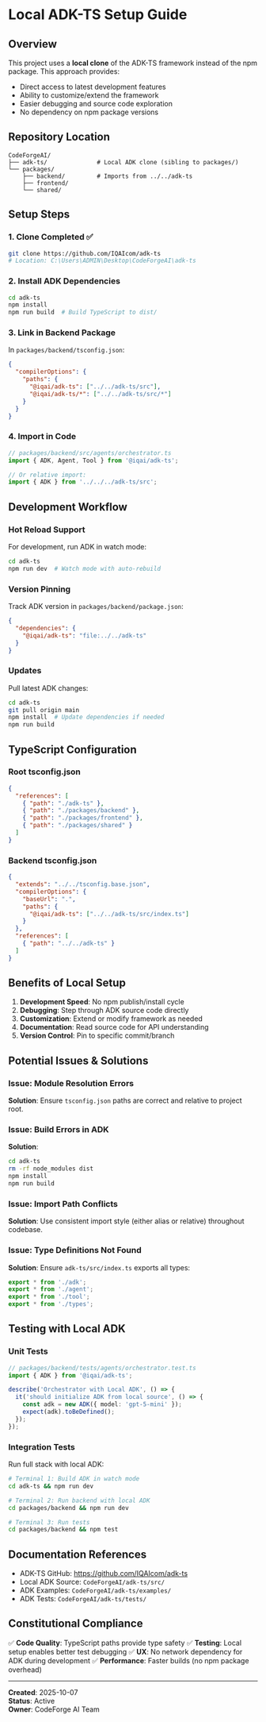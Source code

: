# Local ADK-TS Setup Guide

## Overview
This project uses a **local clone** of the ADK-TS framework instead of the npm package. This approach provides:
- Direct access to latest development features
- Ability to customize/extend the framework
- Easier debugging and source code exploration
- No dependency on npm package versions

## Repository Location
```
CodeForgeAI/
├── adk-ts/              # Local ADK clone (sibling to packages/)
└── packages/
    ├── backend/         # Imports from ../../adk-ts
    ├── frontend/
    └── shared/
```

## Setup Steps

### 1. Clone Completed ✅
```bash
git clone https://github.com/IQAIcom/adk-ts
# Location: C:\Users\ADMIN\Desktop\CodeForgeAI\adk-ts
```

### 2. Install ADK Dependencies
```bash
cd adk-ts
npm install
npm run build  # Build TypeScript to dist/
```

### 3. Link in Backend Package
In `packages/backend/tsconfig.json`:
```json
{
  "compilerOptions": {
    "paths": {
      "@iqai/adk-ts": ["../../adk-ts/src"],
      "@iqai/adk-ts/*": ["../../adk-ts/src/*"]
    }
  }
}
```

### 4. Import in Code
```typescript
// packages/backend/src/agents/orchestrator.ts
import { ADK, Agent, Tool } from '@iqai/adk-ts';

// Or relative import:
import { ADK } from '../../../adk-ts/src';
```

## Development Workflow

### Hot Reload Support
For development, run ADK in watch mode:
```bash
cd adk-ts
npm run dev  # Watch mode with auto-rebuild
```

### Version Pinning
Track ADK version in `packages/backend/package.json`:
```json
{
  "dependencies": {
    "@iqai/adk-ts": "file:../../adk-ts"
  }
}
```

### Updates
Pull latest ADK changes:
```bash
cd adk-ts
git pull origin main
npm install  # Update dependencies if needed
npm run build
```

## TypeScript Configuration

### Root tsconfig.json
```json
{
  "references": [
    { "path": "./adk-ts" },
    { "path": "./packages/backend" },
    { "path": "./packages/frontend" },
    { "path": "./packages/shared" }
  ]
}
```

### Backend tsconfig.json
```json
{
  "extends": "../../tsconfig.base.json",
  "compilerOptions": {
    "baseUrl": ".",
    "paths": {
      "@iqai/adk-ts": ["../../adk-ts/src/index.ts"]
    }
  },
  "references": [
    { "path": "../../adk-ts" }
  ]
}
```

## Benefits of Local Setup

1. **Development Speed**: No npm publish/install cycle
2. **Debugging**: Step through ADK source code directly
3. **Customization**: Extend or modify framework as needed
4. **Documentation**: Read source code for API understanding
5. **Version Control**: Pin to specific commit/branch

## Potential Issues & Solutions

### Issue: Module Resolution Errors
**Solution**: Ensure `tsconfig.json` paths are correct and relative to project root.

### Issue: Build Errors in ADK
**Solution**: 
```bash
cd adk-ts
rm -rf node_modules dist
npm install
npm run build
```

### Issue: Import Path Conflicts
**Solution**: Use consistent import style (either alias or relative) throughout codebase.

### Issue: Type Definitions Not Found
**Solution**: Ensure `adk-ts/src/index.ts` exports all types:
```typescript
export * from './adk';
export * from './agent';
export * from './tool';
export * from './types';
```

## Testing with Local ADK

### Unit Tests
```typescript
// packages/backend/tests/agents/orchestrator.test.ts
import { ADK } from '@iqai/adk-ts';

describe('Orchestrator with Local ADK', () => {
  it('should initialize ADK from local source', () => {
    const adk = new ADK({ model: 'gpt-5-mini' });
    expect(adk).toBeDefined();
  });
});
```

### Integration Tests
Run full stack with local ADK:
```bash
# Terminal 1: Build ADK in watch mode
cd adk-ts && npm run dev

# Terminal 2: Run backend with local ADK
cd packages/backend && npm run dev

# Terminal 3: Run tests
cd packages/backend && npm test
```

## Documentation References

- ADK-TS GitHub: https://github.com/IQAIcom/adk-ts
- Local ADK Source: `CodeForgeAI/adk-ts/src/`
- ADK Examples: `CodeForgeAI/adk-ts/examples/`
- ADK Tests: `CodeForgeAI/adk-ts/tests/`

## Constitutional Compliance

✅ **Code Quality**: TypeScript paths provide type safety
✅ **Testing**: Local setup enables better test debugging
✅ **UX**: No network dependency for ADK during development
✅ **Performance**: Faster builds (no npm package overhead)

---

**Created**: 2025-10-07  
**Status**: Active  
**Owner**: CodeForge AI Team
